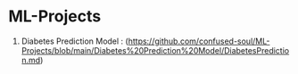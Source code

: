 # ML-Projects

1. Diabetes Prediction Model : (https://github.com/confused-soul/ML-Projects/blob/main/Diabetes%20Prediction%20Model/DiabetesPrediction.md) 

